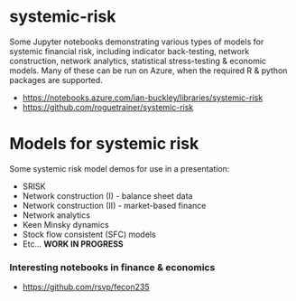 # systemic-risk
Some Jupyter notebooks demonstrating various types of models for systemic financial risk, including indicator back-testing, 
network construction, network analytics, statistical stress-testing & economic models. 
Many of these can be run on Azure, when the required R & python packages are supported.  
* https://notebooks.azure.com/ian-buckley/libraries/systemic-risk
* https://github.com/roguetrainer/systemic-risk  

# Models for systemic risk
Some systemic risk model demos for use in a presentation:
* SRISK
* Network construction (I) - balance sheet data
* Network construction (II) - market-based finance
* Network analytics
* Keen Minsky dynamics
* Stock flow consistent (SFC) models
* Etc...
**WORK IN PROGRESS**

### Interesting notebooks in finance & economics
* https://github.com/rsvp/fecon235